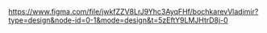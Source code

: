 https://www.figma.com/file/jwkfZZV8LrJ9Yhc3AyqFHf/bochkarevVladimir?type=design&node-id=0-1&mode=design&t=5zEftY9LMJHtrD8j-0